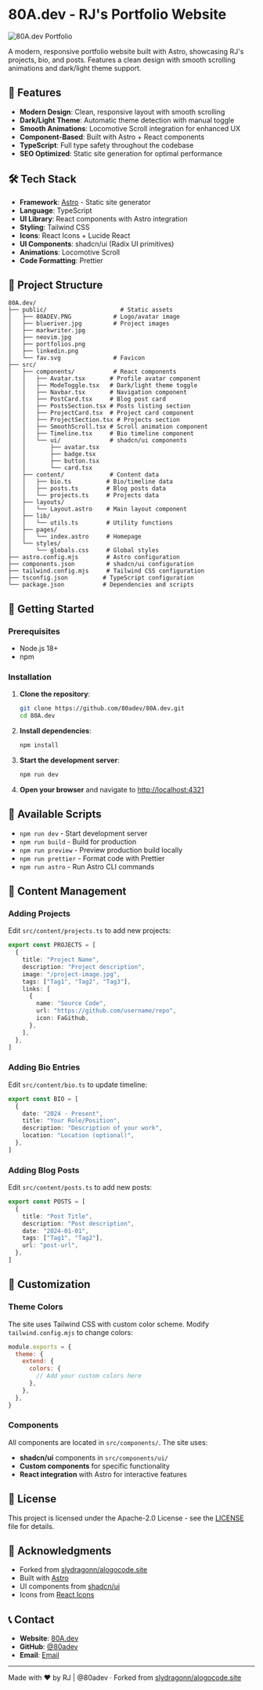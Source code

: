 # 80A.dev - RJ's Portfolio Website

![80A.dev Portfolio](/images/cover.png)

A modern, responsive portfolio website built with Astro, showcasing RJ's projects, bio, and posts. Features a clean design with smooth scrolling animations and dark/light theme support.

## 🌟 Features

- **Modern Design**: Clean, responsive layout with smooth scrolling
- **Dark/Light Theme**: Automatic theme detection with manual toggle
- **Smooth Animations**: Locomotive Scroll integration for enhanced UX
- **Component-Based**: Built with Astro + React components
- **TypeScript**: Full type safety throughout the codebase
- **SEO Optimized**: Static site generation for optimal performance

## 🛠️ Tech Stack

- **Framework**: [Astro](https://astro.build/) - Static site generator
- **Language**: TypeScript
- **UI Library**: React components with Astro integration
- **Styling**: Tailwind CSS
- **Icons**: React Icons + Lucide React
- **UI Components**: shadcn/ui (Radix UI primitives)
- **Animations**: Locomotive Scroll
- **Code Formatting**: Prettier

## 📁 Project Structure

```
80A.dev/
├── public/                     # Static assets
│   ├── 80ADEV.PNG            # Logo/avatar image
│   ├── blueriver.jpg         # Project images
│   ├── markwriter.jpg
│   ├── neovim.jpg
│   ├── portfolios.png
│   ├── linkedin.png
│   └── fav.svg               # Favicon
├── src/
│   ├── components/           # React components
│   │   ├── Avatar.tsx       # Profile avatar component
│   │   ├── ModeToggle.tsx   # Dark/light theme toggle
│   │   ├── Navbar.tsx       # Navigation component
│   │   ├── PostCard.tsx     # Blog post card
│   │   ├── PostsSection.tsx # Posts listing section
│   │   ├── ProjectCard.tsx  # Project card component
│   │   ├── ProjectSection.tsx # Projects section
│   │   ├── SmoothScroll.tsx # Scroll animation component
│   │   ├── Timeline.tsx     # Bio timeline component
│   │   └── ui/              # shadcn/ui components
│   │       ├── avatar.tsx
│   │       ├── badge.tsx
│   │       ├── button.tsx
│   │       └── card.tsx
│   ├── content/             # Content data
│   │   ├── bio.ts          # Bio/timeline data
│   │   ├── posts.ts        # Blog posts data
│   │   └── projects.ts     # Projects data
│   ├── layouts/
│   │   └── Layout.astro    # Main layout component
│   ├── lib/
│   │   └── utils.ts        # Utility functions
│   ├── pages/
│   │   └── index.astro     # Homepage
│   └── styles/
│       └── globals.css     # Global styles
├── astro.config.mjs        # Astro configuration
├── components.json         # shadcn/ui configuration
├── tailwind.config.mjs     # Tailwind CSS configuration
├── tsconfig.json          # TypeScript configuration
└── package.json           # Dependencies and scripts
```

## 🚀 Getting Started

### Prerequisites

- Node.js 18+ 
- npm

### Installation

1. **Clone the repository**:
   ```bash
   git clone https://github.com/80adev/80A.dev.git
   cd 80A.dev
   ```

2. **Install dependencies**:
   ```bash
   npm install
   ```

3. **Start the development server**:
   ```bash
   npm run dev
   ```

4. **Open your browser** and navigate to [http://localhost:4321](http://localhost:4321)

## 📜 Available Scripts

- `npm run dev` - Start development server
- `npm run build` - Build for production
- `npm run preview` - Preview production build locally
- `npm run prettier` - Format code with Prettier
- `npm run astro` - Run Astro CLI commands

## 📝 Content Management

### Adding Projects

Edit `src/content/projects.ts` to add new projects:

```typescript
export const PROJECTS = [
  {
    title: "Project Name",
    description: "Project description",
    image: "/project-image.jpg",
    tags: ["Tag1", "Tag2", "Tag3"],
    links: [
      {
        name: "Source Code",
        url: "https://github.com/username/repo",
        icon: FaGithub,
      },
    ],
  },
]
```

### Adding Bio Entries

Edit `src/content/bio.ts` to update timeline:

```typescript
export const BIO = [
  {
    date: "2024 - Present",
    title: "Your Role/Position",
    description: "Description of your work",
    location: "Location (optional)",
  },
]
```

### Adding Blog Posts

Edit `src/content/posts.ts` to add new posts:

```typescript
export const POSTS = [
  {
    title: "Post Title",
    description: "Post description",
    date: "2024-01-01",
    tags: ["Tag1", "Tag2"],
    url: "post-url",
  },
]
```

## 🎨 Customization

### Theme Colors

The site uses Tailwind CSS with custom color scheme. Modify `tailwind.config.mjs` to change colors:

```javascript
module.exports = {
  theme: {
    extend: {
      colors: {
        // Add your custom colors here
      },
    },
  },
}
```

### Components

All components are located in `src/components/`. The site uses:
- **shadcn/ui** components in `src/components/ui/`
- **Custom components** for specific functionality
- **React integration** with Astro for interactive features

## 📄 License

This project is licensed under the Apache-2.0 License - see the [LICENSE](LICENSE) file for details.

## 🙏 Acknowledgments

- Forked from [slydragonn/alogocode.site](https://github.com/slydragonn/alogocode.site)
- Built with [Astro](https://astro.build/)
- UI components from [shadcn/ui](https://ui.shadcn.com/)
- Icons from [React Icons](https://react-icons.github.io/react-icons/)

## 📞 Contact

- **Website**: [80A.dev](https://80a.dev)
- **GitHub**: [@80adev](https://github.com/80adev)
- **Email**: [Email](80adev@gmail.com)

---

Made with ♥ by RJ | @80adev · Forked from [slydragonn/alogocode.site](https://github.com/slydragonn/alogocode.site)